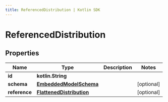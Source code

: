 ```yaml
---
title: ReferencedDistribution | Kotlin SDK
---
```




# ReferencedDistribution

## Properties
Name | Type | Description | Notes
------------ | ------------- | ------------- | -------------
**id** | **kotlin.String** |  | 
**schema** | [**EmbeddedModelSchema**](EmbeddedModelSchema) |  |  [optional]
**reference** | [**FlattenedDistribution**](FlattenedDistribution) |  |  [optional]





